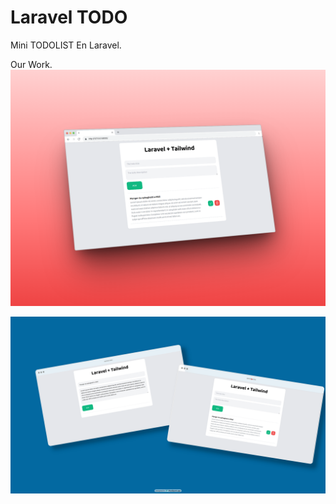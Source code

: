 # Laravel TODO

Mini TODOLIST En Laravel. 

Our Work.
![Aperçu](./preview1.png)

![Aperçu](./preview2.png)
